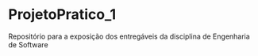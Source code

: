 # ProjetoPratico_1
Repositório para a exposição dos entregáveis da disciplina de Engenharia de Software
